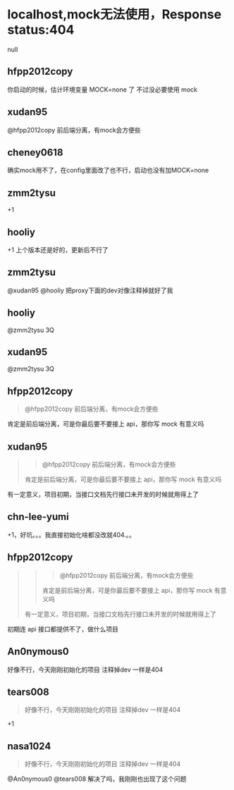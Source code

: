 # localhost,mock无法使用，Response status:404

null

## hfpp2012copy

你启动的时候，估计环境变量 MOCK=none 了 不过没必要使用 mock

## xudan95

@hfpp2012copy 前后端分离，有mock会方便些

## cheney0618

确实mock用不了，在config里面改了也不行，启动也没有加MOCK=none

## zmm2tysu

+1

## hooliy

+1
上个版本还是好的，更新后不行了

## zmm2tysu

@xudan95 @hooliy 把proxy下面的dev对像注释掉就好了我

## hooliy

@zmm2tysu 3Q

## xudan95

@zmm2tysu 3Q

## hfpp2012copy

> @hfpp2012copy 前后端分离，有mock会方便些

肯定是前后端分离，可是你最后要不要接上 api，那你写 mock 有意义吗

## xudan95

> > @hfpp2012copy 前后端分离，有mock会方便些
>
> 肯定是前后端分离，可是你最后要不要接上 api，那你写 mock 有意义吗

有一定意义，项目初期，当接口文档先行接口未开发的时候就用得上了

## chn-lee-yumi

+1，好坑。。。我直接初始化啥都没改就404.。。

## hfpp2012copy

> > > @hfpp2012copy 前后端分离，有mock会方便些
> >
> > 肯定是前后端分离，可是你最后要不要接上 api，那你写 mock 有意义吗
>
> 有一定意义，项目初期，当接口文档先行接口未开发的时候就用得上了

初期连 api 接口都提供不了，做什么项目

## An0nymous0

好像不行，今天刚刚初始化的项目 注释掉dev 一样是404

## tears008

> 好像不行，今天刚刚初始化的项目 注释掉dev 一样是404

+1

## nasa1024

> 好像不行，今天刚刚初始化的项目 注释掉dev 一样是404

@An0nymous0 @tears008 解决了吗，我刚刚也出现了这个问题
